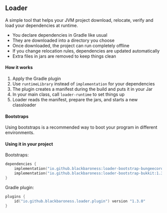 ## Loader

A simple tool that helps your JVM project download, relocate, verify and load your dependencies at runtime.

- You declare dependencies in Gradle like usual
- They are downloaded into a directory you choose
- Once downloaded, the project can run completely offline
- If you change relocation rules, dependencies are updated automatically
- Extra files in jars are removed to keep things clean

#### How it works

1. Apply the Gradle plugin
2. Use `runtimeLibrary` instead of `implementation` for your dependencies
3. The plugin creates a manifest during the build and puts it in your Jar
4. In your main class, call `loader-runtime` to set things up
5. Loader reads the manifest, prepare the jars, and starts a new classloader

#### Bootstraps

Using bootstraps is a recommended way to boot your program in different environments.

#### Using it in your project

Bootstraps:

```kotlin
dependencies {
    implementation("io.github.blackbaroness:loader-bootstrap-bungeecord:1.3.0")
    implementation("io.github.blackbaroness:loader-bootstrap-bukkit:1.3.0")
}
```

Gradle plugin:

```kotlin
plugins {
    id("io.github.blackbaroness.loader.plugin") version "1.3.0"
}
```
